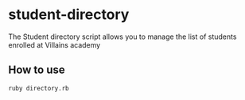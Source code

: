 # student-directory #

The Student directory script allows you to manage the list of students enrolled at Villains academy

## How to use ##
```shell
ruby directory.rb
```
